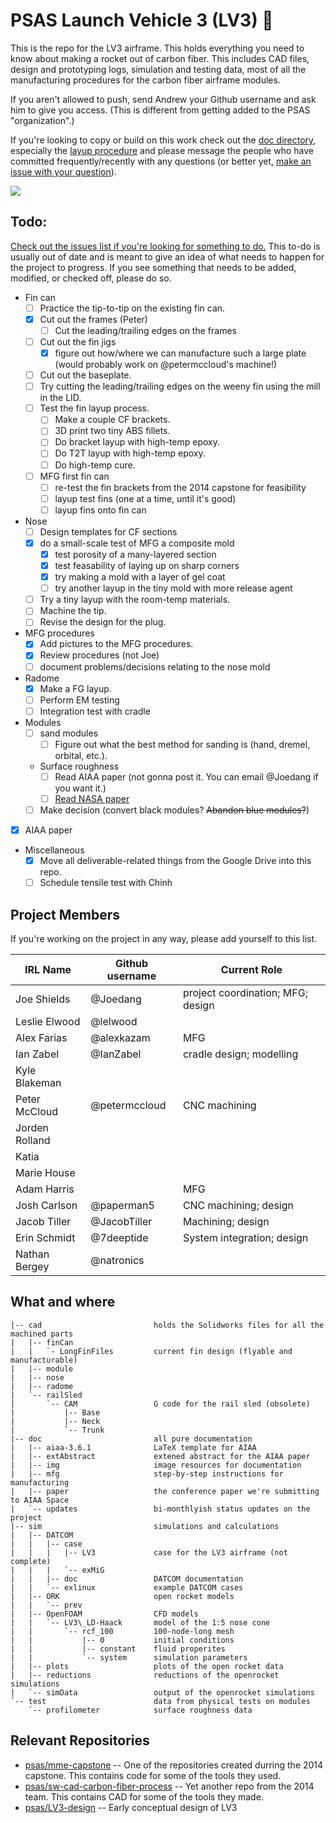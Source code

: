 [//]: # " vim: set nonumber tabstop=4: "

# PSAS Launch Vehicle 3 (LV3) 🚀

This is the repo for the LV3 airframe. This holds everything you need to know about making a rocket out of carbon fiber. This includes CAD files, design and prototyping logs, simulation and testing data, most of all the manufacturing procedures for the carbon fiber airframe modules.  

If you aren't allowed to push, send Andrew your Github username and ask him to give you access. (This is different from getting added to the PSAS "organization".)

If you're looking to copy or build on this work check out the [doc directory](/doc/), especially the [layup procedure](/doc/mfg/moduleProcedure.md) and please message the people who have committed frequently/recently with any questions (or better yet, [make an issue with your question](https://github.com/psas/lv3.0-airframe/issues)).

![](https://github.com/psas/lv3.0-airframe/blob/master/cad/LV3.JPG)

## Todo:
[Check out the issues list if you're looking for something to do.](https://github.com/psas/lv3.0-airframe/issues) This to-do is usually out of date and is meant to give an idea of what needs to happen for the project to progress. If you see something that needs to be added, modified, or checked off, please do so. 

- Fin can
    - [ ] Practice the tip-to-tip on the existing fin can.
	- [X] Cut out the frames (Peter)
	   - [ ] Cut the leading/trailing edges on the frames
	- [ ] Cut out the fin jigs
		- [X] figure out how/where we can manufacture such a large plate (would probably work on @petermccloud's machine!)
	- [ ] Cut out the baseplate.
	- [ ] Try cutting the leading/trailing edges on the weeny fin using the mill in the LID.
	- [ ] Test the fin layup process.
		- [ ] Make a couple CF brackets.
		- [ ] 3D print two tiny ABS fillets.
		- [ ] Do bracket layup with high-temp epoxy.
		- [ ] Do T2T layup with high-temp epoxy.
		- [ ] Do high-temp cure.
	- [ ] MFG first fin can
		- [ ] re-test the fin brackets from the 2014 capstone for feasibility 
	    - [ ] layup test fins (one at a time, until it's good)
		- [ ] layup fins onto fin can
- Nose
	- [ ] Design templates for CF sections
	- [X] do a small-scale test of MFG a composite mold
		- [X] test porosity of a many-layered section
		- [X] test feasability of laying up on sharp corners
		- [X] try making a mold with a layer of gel coat
		- [ ] try another layup in the tiny mold with more release agent
	- [ ] Try a tiny layup with the room-temp materials.
	- [ ] Machine the tip.
	- [ ] Revise the design for the plug.
- MFG procedures
	- [X] Add pictures to the MFG procedures.
	- [X] Review procedures (not Joe)
	- [ ] document problems/decisions relating to the nose mold
- Radome
	- [X] Make a FG layup. 
	- [ ] Perform EM testing
	- [ ] Integration test with cradle
- Modules
    - [ ] sand modules
    	- [ ] Figure out what the best method for sanding is (hand, dremel, orbital, etc.).
    - Surface roughness
        - [ ] Read AIAA paper (not gonna post it. You can email @Joedang if you want it.)
        - [ ] [Read NASA paper](http://ntrs.nasa.gov/archive/nasa/casi.ntrs.nasa.gov/19660028009.pdf)
    - [ ] Make decision (convert black modules? ~~Abandon blue modules?~~)
- [X] AIAA paper
- Miscellaneous
	- [X] Move all deliverable-related things from the Google Drive into this repo. 
	- [ ] Schedule tensile test with Chinh

## Project Members

If you're working on the project in any way, please add yourself to this list.

IRL Name			|	Github username	|	Current Role
----------------|--------------------|-----------
Joe Shields		|	@Joedang			|	project coordination; MFG; design
Leslie Elwood	|	@lelwood			|	
Alex Farias		|	@alexkazam		|	MFG
Ian Zabel		|	@IanZabel		|	cradle design; modelling
Kyle Blakeman	|					|   
Peter McCloud	|	@petermccloud	|   CNC machining
Jorden Rolland	|					|	
Katia			|					|	
Marie House		|					|	
Adam Harris		|					|   MFG
Josh Carlson		|	@paperman5		|   CNC machining; design
Jacob Tiller		|	@JacobTiller		|   Machining; design
Erin Schmidt		|	@7deeptide		|	System integration; design
Nathan Bergey	|	@natronics		|	

## What and where

	|-- cad							holds the Solidworks files for all the machined parts
	|   |-- finCan
	|	|	`- LongFinFiles			current fin design (flyable and manufacturable)
	|   |-- module
	|   |-- nose
	|   |-- radome
	|   `-- railSled
	|       `-- CAM					G code for the rail sled (obsolete)
	|           |-- Base
	|           |-- Neck
	|           `-- Trunk
	|-- doc							all pure documentation
	|   |-- aiaa-3.6.1				LaTeX template for AIAA
	|   |-- extAbstract				extened abstract for the AIAA paper
	|   |-- img						image resources for documentation
	|   |-- mfg						step-by-step instructions for manufacturing
	|   |-- paper					the conference paper we're submitting to AIAA Space
	|   `-- updates					bi-monthlyish status updates on the project
	|-- sim							simulations and calculations
	|   |-- DATCOM
	|   |   |-- case
	|   |   |   |-- LV3				case for the LV3 airframe (not complete)
	|   |   |   `-- exMiG
	|   |   |-- doc					DATCOM documentation
	|   |   `-- exlinux				example DATCOM cases
	|   |-- ORK						open rocket models
	|   |   `-- prev
	|   |-- OpenFOAM				CFD models
	|   |   `-- LV3\_LD-Haack		model of the 1:5 nose cone
	|   |       `-- rcf_100			100-node-long mesh
	|   |           |-- 0			initial conditions
	|   |           |-- constant	fluid properites
	|   |           `-- system		simulation parameters
	|   |-- plots					plots of the open rocket data
	|   |-- reductions				reductions of the openrocket simulations
	|   `-- simData					output of the openrocket simulations
	`-- test						data from physical tests on modules
	    `-- profilometer			surface roughness data
	    
## Relevant Repositories
* [psas/mme-capstone](https://github.com/psas/mme-capstone) -- One of the repositories created durring the 2014 capstone. This contains code for some of the tools they used. 
* [psas/sw-cad-carbon-fiber-process](https://github.com/psas/sw-cad-carbon-fiber-process) -- Yet another repo from the 2014 team. This contains CAD for some of the tools they made.
* [psas/LV3-design](https://github.com/psas/LV3-design) -- Early conceptual design of LV3
